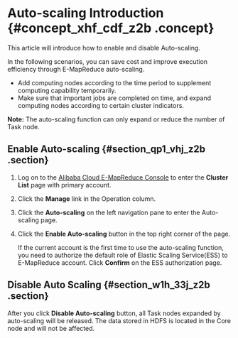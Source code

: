 # Auto-scaling Introduction {#concept_xhf_cdf_z2b .concept}

This article will introduce how to enable and disable Auto-scaling.

In the following scenarios, you can save cost and improve execution efficiency through E-MapReduce auto-scaling.

-   Add computing nodes according to the time period to supplement computing capability temporarily.
-   Make sure that important jobs are completed on time, and expand computing nodes according to certain cluster indicators.

**Note:** The auto-scaling function can only expand or reduce the number of Task node.

## Enable Auto-scaling {#section_qp1_vhj_z2b .section}

1.  Log on to the [Alibaba Cloud E-MapReduce Console](https://emr.console.aliyun.com/console) to enter the **Cluster List** page with primary account.
2.  Click the **Manage** link in the Operation column.
3.  Click the **Auto-scaling** on the left navigation pane to enter the Auto-scaling page.
4.  Click the **Enable Auto-scaling** button in the top right corner of the page.

    If the current account is the first time to use the auto-scaling function, you need to authorize the default role of Elastic Scaling Service\(ESS\) to E-MapReduce account. Click **Confirm** on the ESS authorization page.


## Disable Auto Scaling {#section_w1h_33j_z2b .section}

After you click **Disable Auto-scaling** button, all Task nodes expanded by auto-scaling will be released. The data stored in HDFS is located in the Core node and will not be affected.

